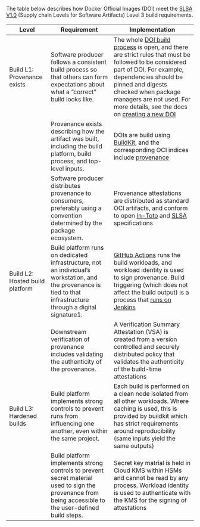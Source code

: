 The table below describes how Docker Official Images (DOI) meet the [SLSA V1.0](https://slsa.dev/spec/v1.0/) (Supply chain Levels for Software Artifacts) Level 3 build requirements.



| Level | Requirement | Implementation
|----------------------------------------|----------------------------------------|----------------------------------------------------------------------------------------------|
| Build L1: Provenance exists | Software producer follows a consistent build process so that others can form expectations about what a “correct” build looks like. | The whole [DOI build process](https://github.com/docker-library/official-images) is open, and there are strict rules that must be followed to be considered part of DOI. For example, dependencies should be pinned and digests checked when package managers are not used. For more details, see the docs on [creating a new DOI](https://github.com/docker-library/official-images?tab=readme-ov-file#contributing-to-the-standard-library) |
|  | Provenance exists describing how the artifact was built, including the build platform, build process, and top-level inputs. | DOIs are build using [BuildKit](https://docs.docker.com/build/buildkit/), and the corresponding OCI indices include [provenance](https://docs.docker.com/build/attestations/slsa-provenance/) |
|  | Software producer distributes provenance to consumers, preferably using a convention determined by the package ecosystem.| Provenance attestations are distributed as standard OCI artifacts, and conform to open [In-Toto](https://in-toto.io/) and [SLSA](https://slsa.dev/spec/v1.0/provenance) specifications |
|Build L2: Hosted build platform|Build platform runs on dedicated infrastructure, not an individual’s workstation, and the provenance is tied to that infrastructure through a digital signature1.| [GitHub Actions](https://github.com/docker-library/meta/actions) runs the build workloads, and workload identity is used to sign provenance. Build triggering (which does not affect the build output) is a process that [runs on Jenkins](https://doi-janky.infosiftr.net/) |
||Downstream verification of provenance includes validating the authenticity of the provenance.|A Verification Summary Attestation (VSA) is created from a version controlled and securely distributed policy that validates the authenticity of the build-time attestations|
|Build L3: Hardened builds|Build platform implements strong controls to prevent runs from influencing one another, even within the same project.|Each build is performed on a clean node isolated from all other workloads. Where caching is used, this is provided by buildkit which has strict requirements around reproducibility (same inputs yield the same outputs)|
||Build platform implements strong controls to prevent secret material used to sign the provenance from being accessible to the user-defined build steps.| Secret key matrial is held in Cloud KMS within HSMs and cannot be read by any process. Workload identity is used to authenticate with the KMS for the signing of attestations |
